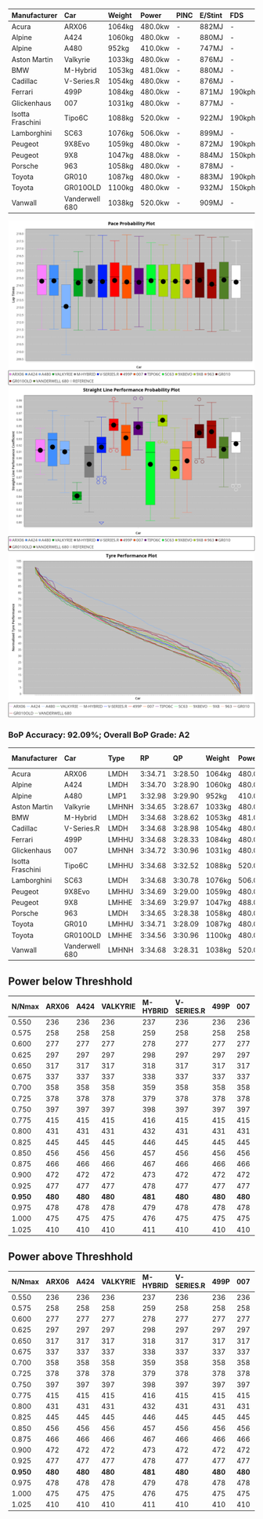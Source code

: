 | Manufacturer     | Car            | Weight | Power   | PINC    | E/Stint | FDS     |
|:-|:-|:-|:-|:-|:-|:-|
| Acura            | ARX06          | 1064kg | 480.0kw |    -    | 882MJ   |    -    |
| Alpine           | A424           | 1060kg | 480.0kw |    -    | 880MJ   |    -    |
| Alpine           | A480           | 952kg  | 410.0kw |    -    | 747MJ   |    -    |
| Aston Martin     | Valkyrie       | 1033kg | 480.0kw |    -    | 876MJ   |    -    |
| BMW              | M-Hybrid       | 1053kg | 481.0kw |    -    | 880MJ   |    -    |
| Cadillac         | V-Series.R     | 1054kg | 480.0kw |    -    | 876MJ   |    -    |
| Ferrari          | 499P           | 1084kg | 480.0kw |    -    | 871MJ   | 190kph  |
| Glickenhaus      | 007            | 1031kg | 480.0kw |    -    | 877MJ   |    -    |
| Isotta Fraschini | Tipo6C         | 1088kg | 520.0kw |    -    | 922MJ   | 190kph  |
| Lamborghini      | SC63           | 1076kg | 506.0kw |    -    | 899MJ   |    -    |
| Peugeot          | 9X8Evo         | 1059kg | 480.0kw |    -    | 872MJ   | 190kph  |
| Peugeot          | 9X8            | 1047kg | 488.0kw |    -    | 884MJ   | 150kph  |
| Porsche          | 963            | 1058kg | 480.0kw |    -    | 878MJ   |    -    |
| Toyota           | GR010          | 1087kg | 480.0kw |    -    | 883MJ   | 190kph  |
| Toyota           | GR010OLD       | 1100kg | 480.0kw |    -    | 932MJ   | 150kph  |
| Vanwall          | Vanderwell 680 | 1038kg | 520.0kw |    -    | 909MJ   |    -    |

![PACECHART](./IMG/AUTO.png)
![STRAIGHTLINEPERFORMANCECHART](./IMG/AUTO_sp.png)
![TYREPERFORMANCECHART](./IMG/AUTO_tw.png)

### BoP Accuracy: 92.09%; Overall BoP Grade: A2
| Manufacturer     | Car            | Type  | RP      | QP      | Weight | Power¹  | Threshhold | PINC    | Power²   | E/Stint | AVG Vmax  | FDS     | RDLC | L/Stint | BOP-Grade | Model Accuracy | Model Points | Match%  | SimDiff |
|:-|:-|:-|:-|:-|:-|:-|:-|:-|:-|:-|:-|:-|:-|:-|:-|:-|:-|:-|:-|
| Acura            | ARX06          | LMDH  | 3:34.71 | 3:28.50 | 1064kg | 480.0kw | 0.0kph     |    -    | 480.00kw |  882MJ  | 314.52kph |    -    | 1.01 | 12      | +A2       | 100.00%        | 996          | 91.91%  | #       |
| Alpine           | A424           | LMDH  | 3:34.70 | 3:28.90 | 1060kg | 480.0kw | 0.0kph     |    -    | 480.00kw |  880MJ  | 315.61kph |    -    | 1.01 | 12      | ~A1       | 99.58%         | 1429         | 97.47%  | #       |
| Alpine           | A480           | LMP1  | 3:32.98 | 3:29.90 |  952kg | 410.0kw | 0.0kph     |    -    | 410.00kw |  747MJ  | 313.38kph |    -    | 0.98 | 11      | -D2       | 94.94%         | 1689         | 64.07%  | +0.24   |
| Aston Martin     | Valkyrie       | LMHNH | 3:34.65 | 3:28.67 | 1033kg | 480.0kw | 0.0kph     |    -    | 480.00kw |  876MJ  | 303.61kph |    -    | 1.06 | 12      | +C2       | 100.00%        | 247          | 73.95%  | #       |
| BMW              | M-Hybrid       | LMDH  | 3:34.68 | 3:28.62 | 1053kg | 481.0kw | 0.0kph     |    -    | 481.00kw |  880MJ  | 311.46kph |    -    | 1.02 | 12      | ~A1       | 99.97%         | 2912         | 100.00% | #       |
| Cadillac         | V-Series.R     | LMDH  | 3:34.68 | 3:28.98 | 1054kg | 480.0kw | 0.0kph     |    -    | 480.00kw |  876MJ  | 314.55kph |    -    | 1.02 | 12      | +A2       | 99.49%         | 5225         | 93.75%  | #       |
| Ferrari          | 499P           | LMHHU | 3:34.68 | 3:28.33 | 1084kg | 480.0kw | 0.0kph     |    -    | 480.00kw |  871MJ  | 318.99kph | 190kph  | 1.02 | 12      | ~A1       | 100.00%        | 5378         | 100.00% | #       |
| Glickenhaus      | 007            | LMHNH | 3:34.72 | 3:30.96 | 1031kg | 480.0kw | 0.0kph     |    -    | 480.00kw |  877MJ  | 319.66kph |    -    | 0.97 | 12      | +A2       | 93.90%         | 2170         | 94.92%  | +1.69   |
| Isotta Fraschini | Tipo6C         | LMHHU | 3:34.68 | 3:32.52 | 1088kg | 520.0kw | 0.0kph     |    -    | 520.00kw |  922MJ  | 320.64kph | 190kph  | 1.02 | 12      | +C1       | 100.00%        | 132          | 79.68%  | +1.44   |
| Lamborghini      | SC63           | LMDH  | 3:34.68 | 3:30.78 | 1076kg | 506.0kw | 0.0kph     |    -    | 506.00kw |  899MJ  | 313.06kph |    -    | 1.03 | 12      | ~A1       | 100.00%        | 784          | 99.68%  | +1.35   |
| Peugeot          | 9X8Evo         | LMHHU | 3:34.69 | 3:29.00 | 1059kg | 480.0kw | 0.0kph     |    -    | 480.00kw |  872MJ  | 322.08kph | 190kph  | 1.00 | 12      | ~A1       | 100.00%        | 1459         | 97.24%  | #       |
| Peugeot          | 9X8            | LMHHE | 3:34.69 | 3:29.97 | 1047kg | 488.0kw | 0.0kph     |    -    | 488.00kw |  884MJ  | 311.36kph | 150kph  | 1.03 | 12      | ~A1       | 99.18%         | 4817         | 95.60%  | -0.31   |
| Porsche          | 963            | LMDH  | 3:34.65 | 3:28.38 | 1058kg | 480.0kw | 0.0kph     |    -    | 480.00kw |  878MJ  | 311.97kph |    -    | 1.02 | 12      | ~A1       | 99.92%         | 14207        | 100.00% | #       |
| Toyota           | GR010          | LMHHU | 3:34.71 | 3:28.09 | 1087kg | 480.0kw | 0.0kph     |    -    | 480.00kw |  883MJ  | 316.97kph | 190kph  | 1.01 | 12      | ~A1       | 99.86%         | 4280         | 98.72%  | #       |
| Toyota           | GR010OLD       | LMHHE | 3:34.56 | 3:30.96 | 1100kg | 480.0kw | 0.0kph     |    -    | 480.00kw |  932MJ  | 317.54kph | 150kph  | 0.99 | 12      | +B1       | 99.46%         | 925          | 86.52%  | +2.17   |
| Vanwall          | Vanderwell 680 | LMHNH | 3:34.68 | 3:28.31 | 1038kg | 520.0kw | 0.0kph     |    -    | 520.00kw |  909MJ  | 320.80kph |    -    | 1.01 | 12      | ~A1       | 95.82%         | 642          | 100.00% | +0.42   |

## Power below Threshhold
| N/Nmax    | ARX06   | A424    | VALKYRIE | M-HYBRID | V-SERIES.R | 499P    | 007     | TIPO6C  | SC63    | 9X8EVO  | 9X8     | 963     | GR010   | GR010OLD | VANDERWELL 680 | ​     | RPM      | A480       |
|:-|:-|:-|:-|:-|:-|:-|:-|:-|:-|:-|:-|:-|:-|:-|:-|:-|:-|:-|
|  0.550    |  236    |  236    |  236     |  237     |  236       |  236    |  236    |  256    |  249    |  236    |  240    |  236    |  236    |  236     |  256           |  ​    |   --     |   -        |
|  0.575    |  258    |  258    |  258     |  259     |  258       |  258    |  258    |  279    |  272    |  258    |  262    |  258    |  258    |  258     |  279           |  ​    |   --     |   -        |
|  0.600    |  277    |  277    |  277     |  278     |  277       |  277    |  277    |  300    |  292    |  277    |  282    |  277    |  277    |  277     |  300           |  ​    |   --     |   -        |
|  0.625    |  297    |  297    |  297     |  298     |  297       |  297    |  297    |  322    |  313    |  297    |  302    |  297    |  297    |  297     |  322           |  ​    |   --     |   -        |
|  0.650    |  317    |  317    |  317     |  318     |  317       |  317    |  317    |  343    |  334    |  317    |  322    |  317    |  317    |  317     |  343           |  ​    |   --     |   -        |
|  0.675    |  337    |  337    |  337     |  338     |  337       |  337    |  337    |  365    |  355    |  337    |  343    |  337    |  337    |  337     |  365           |  ​    |   --     |   -        |
|  0.700    |  358    |  358    |  358     |  359     |  358       |  358    |  358    |  387    |  377    |  358    |  364    |  358    |  358    |  358     |  387           |  ​    |   --     |   -        |
|  0.725    |  378    |  378    |  378     |  379     |  378       |  378    |  378    |  409    |  398    |  378    |  384    |  378    |  378    |  378     |  409           |  ​    |   --     |   -        |
|  0.750    |  397    |  397    |  397     |  398     |  397       |  397    |  397    |  430    |  418    |  397    |  403    |  397    |  397    |  397     |  430           |  ​    |   --     |   -        |
|  0.775    |  415    |  415    |  415     |  416     |  415       |  415    |  415    |  449    |  437    |  415    |  422    |  415    |  415    |  415     |  449           |  ​    |  5000    |  -3213569  |
|  0.800    |  431    |  431    |  431     |  432     |  431       |  431    |  431    |  467    |  454    |  431    |  438    |  431    |  431    |  431     |  467           |  ​    |  5500    |  -3499979  |
|  0.825    |  445    |  445    |  445     |  446     |  445       |  445    |  445    |  482    |  469    |  445    |  453    |  445    |  445    |  445     |  482           |  ​    |  5999    |  -3800400  |
|  0.850    |  456    |  456    |  456     |  457     |  456       |  456    |  456    |  494    |  481    |  456    |  464    |  456    |  456    |  456     |  494           |  ​    |  6499    |  -4114832  |
|  0.875    |  466    |  466    |  466     |  467     |  466       |  466    |  466    |  505    |  491    |  466    |  474    |  466    |  466    |  466     |  505           |  ​    |  7000    |  -4443276  |
|  0.900    |  472    |  472    |  472     |  473     |  472       |  472    |  472    |  512    |  498    |  472    |  480    |  472    |  472    |  472     |  512           |  ​    |  7500    |  -4785730  |
|  0.925    |  477    |  477    |  477     |  478     |  477       |  477    |  477    |  517    |  503    |  477    |  485    |  477    |  477    |  477     |  517           |  ​    |  8000    |  407       |
| **0.950** | **480** | **480** | **480**  | **481**  | **480**    | **480** | **480** | **520** | **506** | **480** | **488** | **480** | **480** | **480**  | **520**        | **​** | **8499** | **410**    |
|  0.975    |  478    |  478    |  478     |  479     |  478       |  478    |  478    |  518    |  504    |  478    |  486    |  478    |  478    |  478     |  518           |  ​    |  9000    |  205       |
|  1.000    |  475    |  475    |  475     |  476     |  475       |  475    |  475    |  514    |  501    |  475    |  483    |  475    |  475    |  475     |  514           |  ​    |   --     |   -        |
|  1.025    |  410    |  410    |  410     |  411     |  410       |  410    |  410    |  444    |  432    |  410    |  417    |  410    |  410    |  410     |  444           |  ​    |   --     |   -        |

## Power above Threshhold
| N/Nmax    | ARX06   | A424    | VALKYRIE | M-HYBRID | V-SERIES.R | 499P    | 007     | TIPO6C  | SC63    | 9X8EVO  | 9X8     | 963     | GR010   | GR010OLD | VANDERWELL 680 | ​     | RPM      | A480       |
|:-|:-|:-|:-|:-|:-|:-|:-|:-|:-|:-|:-|:-|:-|:-|:-|:-|:-|:-|
|  0.550    |  236    |  236    |  236     |  237     |  236       |  236    |  236    |  256    |  249    |  236    |  240    |  236    |  236    |  236     |  256           |  ​    |   --     |   -        |
|  0.575    |  258    |  258    |  258     |  259     |  258       |  258    |  258    |  279    |  272    |  258    |  262    |  258    |  258    |  258     |  279           |  ​    |   --     |   -        |
|  0.600    |  277    |  277    |  277     |  278     |  277       |  277    |  277    |  300    |  292    |  277    |  282    |  277    |  277    |  277     |  300           |  ​    |   --     |   -        |
|  0.625    |  297    |  297    |  297     |  298     |  297       |  297    |  297    |  322    |  313    |  297    |  302    |  297    |  297    |  297     |  322           |  ​    |   --     |   -        |
|  0.650    |  317    |  317    |  317     |  318     |  317       |  317    |  317    |  343    |  334    |  317    |  322    |  317    |  317    |  317     |  343           |  ​    |   --     |   -        |
|  0.675    |  337    |  337    |  337     |  338     |  337       |  337    |  337    |  365    |  355    |  337    |  343    |  337    |  337    |  337     |  365           |  ​    |   --     |   -        |
|  0.700    |  358    |  358    |  358     |  359     |  358       |  358    |  358    |  387    |  377    |  358    |  364    |  358    |  358    |  358     |  387           |  ​    |   --     |   -        |
|  0.725    |  378    |  378    |  378     |  379     |  378       |  378    |  378    |  409    |  398    |  378    |  384    |  378    |  378    |  378     |  409           |  ​    |   --     |   -        |
|  0.750    |  397    |  397    |  397     |  398     |  397       |  397    |  397    |  430    |  418    |  397    |  403    |  397    |  397    |  397     |  430           |  ​    |   --     |   -        |
|  0.775    |  415    |  415    |  415     |  416     |  415       |  415    |  415    |  449    |  437    |  415    |  422    |  415    |  415    |  415     |  449           |  ​    |  5000    |  -3213569  |
|  0.800    |  431    |  431    |  431     |  432     |  431       |  431    |  431    |  467    |  454    |  431    |  438    |  431    |  431    |  431     |  467           |  ​    |  5500    |  -3499979  |
|  0.825    |  445    |  445    |  445     |  446     |  445       |  445    |  445    |  482    |  469    |  445    |  453    |  445    |  445    |  445     |  482           |  ​    |  5999    |  -3800400  |
|  0.850    |  456    |  456    |  456     |  457     |  456       |  456    |  456    |  494    |  481    |  456    |  464    |  456    |  456    |  456     |  494           |  ​    |  6499    |  -4114832  |
|  0.875    |  466    |  466    |  466     |  467     |  466       |  466    |  466    |  505    |  491    |  466    |  474    |  466    |  466    |  466     |  505           |  ​    |  7000    |  -4443276  |
|  0.900    |  472    |  472    |  472     |  473     |  472       |  472    |  472    |  512    |  498    |  472    |  480    |  472    |  472    |  472     |  512           |  ​    |  7500    |  -4785730  |
|  0.925    |  477    |  477    |  477     |  478     |  477       |  477    |  477    |  517    |  503    |  477    |  485    |  477    |  477    |  477     |  517           |  ​    |  8000    |  407       |
| **0.950** | **480** | **480** | **480**  | **481**  | **480**    | **480** | **480** | **520** | **506** | **480** | **488** | **480** | **480** | **480**  | **520**        | **​** | **8499** | **410**    |
|  0.975    |  478    |  478    |  478     |  479     |  478       |  478    |  478    |  518    |  504    |  478    |  486    |  478    |  478    |  478     |  518           |  ​    |  9000    |  205       |
|  1.000    |  475    |  475    |  475     |  476     |  475       |  475    |  475    |  514    |  501    |  475    |  483    |  475    |  475    |  475     |  514           |  ​    |   --     |   -        |
|  1.025    |  410    |  410    |  410     |  411     |  410       |  410    |  410    |  444    |  432    |  410    |  417    |  410    |  410    |  410     |  444           |  ​    |   --     |   -        |

